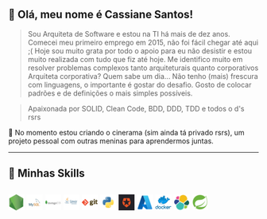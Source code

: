 ## 💜 Olá, meu nome é <strong>Cassiane Santos!</strong>

> Sou Arquiteta de Software e estou na TI há mais de dez anos.
> Comecei meu primeiro emprego em 2015, não foi fácil chegar até aqui ;(
> Hoje sou muito grata por todo o apoio para eu não desistir e estou muito realizada com tudo que fiz até hoje.
> Me identifico muito em resolver problemas complexos tanto arquiteturais quanto corporativos
> Arquiteta corporativa? Quem sabe um dia...
> Não tenho (mais) frescura com linguagens, o importante é gostar do desafio.
> Gosto de colocar padrões e de definições o mais simples possíveis.

> Apaixonada por SOLID, Clean Code, BDD, DDD, TDD e todos o d's rsrs

🔭 No momento estou criando o cinerama (sim ainda tá privado rsrs), um projeto pessoal com outras meninas para aprendermos juntas.

----

## 🚀 Minhas Skills

<code><img height="32" src="https://raw.githubusercontent.com/github/explore/80688e429a7d4ef2fca1e82350fe8e3517d3494d/topics/nodejs/nodejs.png" alt="Nodejs"/></code>
<code><img height="32" src="https://raw.githubusercontent.com/github/explore/80688e429a7d4ef2fca1e82350fe8e3517d3494d/topics/mysql/mysql.png" alt="MySQL"/></code>
<code><img height="32" src="https://raw.githubusercontent.com/github/explore/80688e429a7d4ef2fca1e82350fe8e3517d3494d/topics/mongodb/mongodb.png" alt="MongoDB"/></code>
<code><img height="32" src="https://raw.githubusercontent.com/github/explore/80688e429a7d4ef2fca1e82350fe8e3517d3494d/topics/java/java.png" alt="Java"/></code>
<code><img height="32" src="https://raw.githubusercontent.com/github/explore/80688e429a7d4ef2fca1e82350fe8e3517d3494d/topics/git/git.png"></code>
<code><img height="32" src="https://raw.githubusercontent.com/github/explore/80688e429a7d4ef2fca1e82350fe8e3517d3494d/topics/python/python.png"></code>
<code><img height="32" src="https://github.com/github/explore/blob/278a654ebab0a3b0aa27e019477abd7b7cfb8cd3/topics/auth0/auth0.png" alt="Auth0"/></code>
<code><img height="32" src="https://github.com/github/explore/blob/278a654ebab0a3b0aa27e019477abd7b7cfb8cd3/topics/azure/azure.png" alt="Azure"/></code>
<code><img height="32" src="https://github.com/github/explore/blob/278a654ebab0a3b0aa27e019477abd7b7cfb8cd3/topics/docker/docker.png" alt="Docker"/></code>
<code><img height="32" src="https://github.com/github/explore/blob/278a654ebab0a3b0aa27e019477abd7b7cfb8cd3/topics/elasticsearch/elasticsearch.png" alt="Elastic"/></code>
<code><img height="32" src="https://github.com/github/explore/blob/278a654ebab0a3b0aa27e019477abd7b7cfb8cd3/topics/spring-boot/spring-boot.png" alt="SpringBoot"/></code>
---
